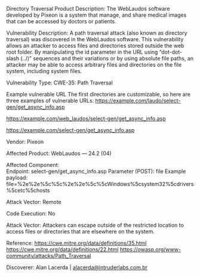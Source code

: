 Directory Traversal
Product Description:
The WebLaudos software developed by Pixeon is a system that manage, and share medical images that can be accessed by doctors or patients.

Vulnerability Description:
A path traversal attack (also known as directory traversal) was discovered in the WebLaudos software. This vulnerability allows an attacker to access files and directories stored outside the web root folder. By manipulating the id parameter in the URL using “dot-dot-slash (../)” sequences and their variations or by using absolute file paths, an attacker may be able to access arbitrary files and directories on the file system, including system files.

Vulnerability Type:
CWE-35: Path Traversal

Example vulnerable URL
The first directories are customizable, so here are three examples of vulnerable URLs:
https://example.com/laudo/select-gen/get_async_info.asp

https://example.com/web_laudos/select-gen/get_async_info.asp

https://example.com/select-gen/get_async_info.asp


Vendor:
Pixeon

Affected Product:
WebLaudos — 24.2 (04)

Affected Component: <br>
Endpoint: select-gen/get_async_info.asp
Parameter (POST): file
Example payload: file=%2e%2e%5c%5c%2e%2e%5c%5cWindows%5csystem32%5cdrivers%5cetc%5chosts

Attack Vector:
Remote

Code Execution:
No

Attack Vector:
Attackers can escape outside of the restricted location to access files or directories that are elsewhere on the system.

Reference:
https://cwe.mitre.org/data/definitions/35.html
https://cwe.mitre.org/data/definitions/22.html
https://owasp.org/www-community/attacks/Path_Traversal

Discoverer:
Alan Lacerda | alacerda@intruderlabs.com.br
